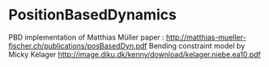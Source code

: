 PositionBasedDynamics
=====================

PBD implementation of Matthias Müller paper : http://matthias-mueller-fischer.ch/publications/posBasedDyn.pdf
Bending constraint model by Micky Kelager http://image.diku.dk/kenny/download/kelager.niebe.ea10.pdf
